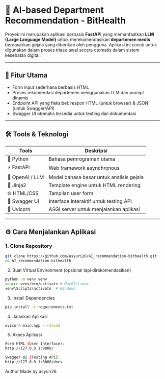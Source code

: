 # 🧠 AI-based Department Recommendation - BitHealth

Proyek ini merupakan aplikasi berbasis **FastAPI** yang memanfaatkan **LLM (Large Language Model)** untuk merekomendasikan **departemen medis** berdasarkan gejala yang diberikan oleh pengguna. Aplikasi ini cocok untuk digunakan dalam proses triase awal secara otomatis dalam sistem kesehatan digital.

---

## 🚀 Fitur Utama

- Form input sederhana berbasis HTML
- Proses rekomendasi departemen menggunakan LLM dan prompt dinamis
- Endpoint API yang fleksibel: respon HTML (untuk browser) & JSON (untuk Swagger/API)
- Swagger UI otomatis tersedia untuk testing dan dokumentasi

---

## 🛠 Tools & Teknologi

| Tools            | Deskripsi                                |
|------------------|--------------------------------------------|
| 🐍 Python        | Bahasa pemrograman utama                  |
| ⚡ FastAPI       | Web framework asynchronous                |
| 🔮 OpenAI / LLM  | Model bahasa besar untuk analisis gejala |
| 🧾 Jinja2        | Template engine untuk HTML rendering      |
| 🌐 HTML/CSS      | Tampilan user form                        |
| 🧪 Swagger UI    | Interface interaktif untuk testing API    |
| 🚀 Uvicorn       | ASGI server untuk menjalankan aplikasi    |

---

## ⚙️ Cara Menjalankan Aplikasi

### 1. Clone Repository

```bash
git clone https://github.com/asyuri26/AI_recommendation-bithealth.git
cd AI_recommendation-bithealth
```

2. Buat Virtual Environment (opsional tapi direkomendasikan)
```bash
python -m venv venv
source venv/bin/activate # MacOS/Linux
venv\Scripts\activate  # Windows
```

3. Install Dependencies
```bash
pip install -r requirements.txt
```

4. Jalankan Aplikasi
```bash
uvicorn main:app --reload
```

5. Akses Aplikasi
``` bash
Form HTML (User Interface):
http://127.0.0.1:8000/

Swagger UI (Testing API):
http://127.0.0.1:8000/docs
```

Author
Made by asyuri26
